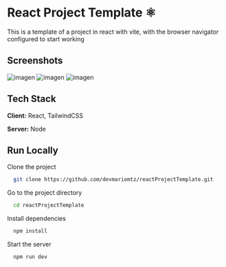 
# React Project Template ⚛
This is a template of a project in react with vite, with the browser navigator configured to start working


## Screenshots

![imagen](https://github.com/user-attachments/assets/af0158b3-9880-4406-b31a-84111d5e5a71)
![imagen](https://github.com/user-attachments/assets/c440652a-84b1-40bf-87ff-792f7946b038)
![imagen](https://github.com/user-attachments/assets/20b449c5-aef4-4603-ac50-0d217dc5eb99)




## Tech Stack

**Client:** React, TailwindCSS

**Server:** Node


## Run Locally

Clone the project

```bash
  git clone https://github.com/devmariomtz/reactProjectTemplate.git
```

Go to the project directory

```bash
  cd reactProjectTemplate
```

Install dependencies

```bash
  npm install
```

Start the server

```bash
  npm run dev
```

